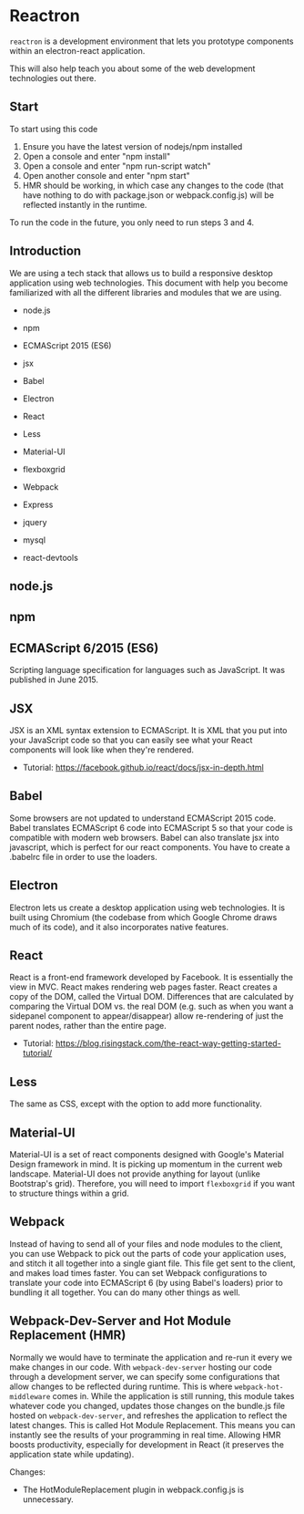 #  Reactron
`reactron` is a development environment that lets you prototype components
within an electron-react application.

This will also help teach you about some of the web development
technologies out there.

## Start
To start using this code
1. Ensure you have the latest version of nodejs/npm installed
2. Open a console and enter "npm install"
3. Open a console and enter "npm run-script watch"
4. Open another console and enter "npm start"
5. HMR should be working, in which case any changes to the code (that have
nothing to do with package.json or webpack.config.js) will be reflected
instantly in the runtime.

To run the code in the future, you only need to run steps 3 and 4.

## Introduction
We are using a tech stack that allows us to build a responsive desktop
application using web technologies. This document with help you become
familiarized with all the different libraries and modules that we are
using.

* node.js
* npm
* ECMAScript 2015 (ES6)
* jsx
* Babel

* Electron
* React
* Less
* Material-UI
* flexboxgrid
* Webpack

* Express
* jquery
* mysql

* react-devtools

## node.js

## npm

## ECMAScript 6/2015 (ES6)
Scripting language specification for languages such as JavaScript. It
was published in June 2015.

## JSX
JSX is an XML syntax extension to ECMAScript. It is XML that you put into
your JavaScript code so that you can easily see what your React components
will look like when they're rendered.
- Tutorial: https://facebook.github.io/react/docs/jsx-in-depth.html

## Babel
Some browsers are not updated to understand ECMAScript 2015 code. Babel
translates ECMAScript 6 code into ECMAScript 5 so that your code is
compatible with modern web browsers. Babel can also translate jsx into
javascript, which is perfect for our react components. You have to
create a .babelrc file in order to use the loaders. 

## Electron
Electron lets us create a desktop application using web technologies.
It is built using Chromium (the codebase from which Google Chrome draws
much of its code), and it also incorporates native features. 

## React
React is a front-end framework developed by Facebook. It is essentially
the view in MVC. React makes rendering web pages faster. React creates a
copy of the DOM, called the Virtual DOM. Differences that are calculated by
comparing the Virtual DOM vs. the real DOM (e.g. such as when you want a
sidepanel component to appear/disappear) allow re-rendering of just the
parent nodes, rather than the entire page.
- Tutorial: https://blog.risingstack.com/the-react-way-getting-started-tutorial/

## Less
The same as CSS, except with the option to add more functionality.

## Material-UI
Material-UI is a set of react components designed with Google's Material
Design framework in mind. It is picking up momentum in the current web
landscape. Material-UI does not provide anything for layout (unlike
Bootstrap's grid). Therefore, you will need to import `flexboxgrid` if
you want to structure things within a grid.

## Webpack
Instead of having to send all of your files and node modules to the
client, you can use Webpack to pick out the parts of code your
application uses, and stitch it all together into a single giant file.
This file get sent to the client, and makes load times faster. You can
set Webpack configurations to translate your code into ECMAScript 6
(by using Babel's loaders) prior to bundling it all together. You can
do many other things as well.

## Webpack-Dev-Server and Hot Module Replacement (HMR)
Normally we would have to terminate the application and re-run it every
we make changes in our code. With `webpack-dev-server` hosting our code
through a development server, we can specify some configurations that allow
changes to be reflected during runtime. This is where
`webpack-hot-middleware` comes in. While the application is still running,
this module takes whatever code you changed, updates those changes on
the bundle.js file hosted on `webpack-dev-server`, and refreshes the
application to reflect the latest changes. This is called Hot Module
Replacement. This means you can instantly see the results of your
programming in real time. Allowing HMR boosts productivity, especially for
development in React (it preserves the application state while updating).

Changes:
- The HotModuleReplacement plugin in webpack.config.js is unnecessary. 


